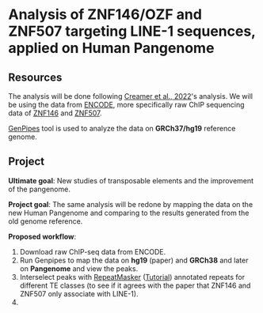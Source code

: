 # Analysis of ZNF146/OZF and ZNF507 targeting LINE-1 sequences, applied on Human Pangenome

## Resources

The analysis will be done following [Creamer et al., 2022](https://pubmed.ncbi.nlm.nih.gov/35100360/)'s analysis. We will be using the data from [ENCODE](https://www.encodeproject.org/), more specifically raw ChIP sequencing data of [ZNF146](https://www.encodeproject.org/experiments/ENCSR689YFA/) and [ZNF507](https://www.encodeproject.org/experiments/ENCSR598TIR/).  

[GenPipes](https://genpipes.readthedocs.io/en/latest/user_guide/pipelines/gp_chipseq.html) tool is used to analyze the data on **GRCh37/hg19** reference genome.

## Project

**Ultimate goal**: New studies of transposable elements and the improvement of the pangenome.

**Project goal**: The same analysis will be redone by mapping the data on the new Human Pangenome and comparing to the results generated from the old genome reference.

**Proposed workflow**:  

1. Download raw ChIP-seq data from ENCODE.
2. Run Genpipes to map the data on **hg19** (paper) and **GRCh38** and later on **Pangenome** and view the peaks.
3. Interselect peaks with [RepeatMasker](https://www.repeatmasker.org/) ([Tutorial](https://www.clementgoubert.com/post/a-simple-pipeline-for-te-annotation-in-an-assembled-genome#:~:text=A%20simple%20pipeline%20to%20annotate%20transposable%20elements%20%28TEs%29,has%20homology%20to%20different%20consensus%20of%20the%20library.)) annotated repeats for different TE classes (to see if it agrees with the paper that ZNF146 and ZNF507 only associate with LINE-1).
4.


